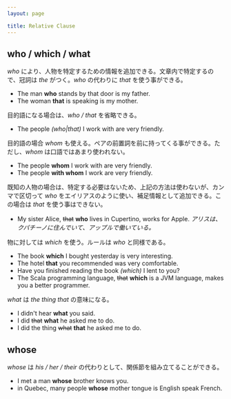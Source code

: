 ```yaml
---
layout: page

title: Relative Clause
---
```


## who / which / what

_who_ により、人物を特定するための情報を追加できる。文章内で特定するので、冠詞は _the_ がつく。_who_ の代わりに _that_ を使う事ができる。

* The man __who__ stands by that door is my father.
* The woman __that__ is speaking is my mother.

目的語になる場合は、_who / that_ を省略できる。

* The people _(who|that)_ I work with are very friendly.

目的語の場合 _whom_ も使える。ペアの前置詞を前に持ってくる事ができる。ただし、_whom_ は口語ではあまり使われない。

* The people __whom__ I work with are very friendly.
* The people __with whom__ I work are very friendly.

既知の人物の場合は、特定する必要はないため、上記の方法は使わないが、カンマで区切って _who_ をエイリアスのように使い、補足情報として追加できる。この場合は _that_ を使う事はできない。

* My sister Alice, <del>that</del> __who__ lives in Cupertino, works for Apple. _アリスは、クパチーノに住んでいて、アップルで働いている。_

物に対しては _which_ を使う。ルールは _who_ と同様である。

* The book __which__ I bought yesterday is very interesting.
* The hotel __that__ you recommended was very comfortable.
* Have you finished reading the book _(which)_ I lent to you?
* The Scala programming language, <del>that</del> __which__ is a JVM language, makes you a better programmer.

_what_ は _the thing that_ の意味になる。

* I didn't hear __what__ you said.
* I did <del>that</del> __what__ he asked me to do.
* I did the thing <del>what</del> __that__ he asked me to do.

## whose

_whose_ は _his / her / their_ の代わりとして、関係節を組み立てることができる。

* I met a man __whose__ brother knows you.
* in Quebec, many people __whose__ mother tongue is English speak French.

